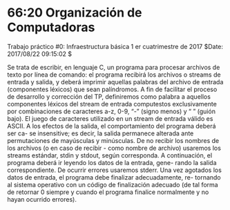 # 66:20 Organización de Computadoras
Trabajo práctico #0: Infraestructura básica
1 er cuatrimestre de 2017
$Date: 2017/08/22 09:15:02 $


Se trata de escribir, en lenguaje C, un programa para procesar archivos
de texto por lı́nea de comando: el programa recibirá los archivos o streams de
entrada y salida, y deberá imprimir aquellas palabras del archivo de entrada
(componentes léxicos) que sean palı́ndromos.
A fin de facilitar el proceso de desarrollo y corrección del TP, definiremos
como palabra a aquellos componentes léxicos del stream de entrada computestos
exclusivamente por combinaciones de caracteres a-z, 0-9, “-” (signo menos) y
“ ” (guión bajo). El juego de caracteres utilizado en un stream de entrada válido
es ASCII.
A los efectos de la salida, el comportamiento del programa deberá ser ca-
se insensitive; es decir, la salida permanece alterada ante permutaciones de
mayúsculas y minúsculas.
De no recibir los nombres de los archivos (o en caso de recibir - como nombre
de archivo) usaremos los streams estándar, stdin y stdout, según corresponda.
A continuación, el programa deberá ir leyendo los datos de la entrada, gene-
rando la salida correspondiente. De ocurrir errores usaremos stderr. Una vez
agotados los datos de entrada, el programa debe finalizar adecuadamente, re-
tornando al sistema operativo con un código de finalización adecuado (de tal
forma de retornar 0 siempre y cuando el programa finalice normalmente y no
hayan ocurrido errores).

